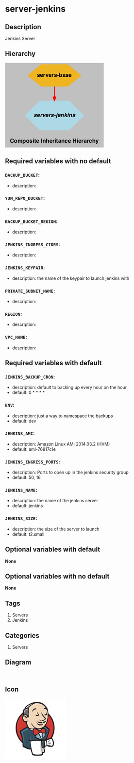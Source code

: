 server-jenkins
============================



## Description
Jenkins Server


## Hierarchy
![composite inheritance hierarchy](https://raw.githubusercontent.com/CloudCoreo/servers-jenkins/master/images/hierarchy.png "composite inheritance hierarchy")



## Required variables with no default

### `BACKUP_BUCKET`:
  * description: 

### `YUM_REPO_BUCKET`:
  * description: 

### `BACKUP_BUCKET_REGION`:
  * description: 

### `JENKINS_INGRESS_CIDRS`:
  * description: 

### `JENKINS_KEYPAIR`:
  * description: the name of the keypair to launch jenkins with

### `PRIVATE_SUBNET_NAME`:
  * description: 

### `REGION`:
  * description: 

### `VPC_NAME`:
  * description: 


## Required variables with default

### `JENKINS_BACKUP_CRON`:
  * description: default to backing up every hour on the hour
  * default: 0 * * * *


### `ENV`:
  * description: just a way to namespace the backups
  * default: dev


### `JENKINS_AMI`:
  * description: Amazon Linux AMI 2014.03.2 (HVM)
  * default: ami-76817c1e


### `JENKINS_INGRESS_PORTS`:
  * description: Ports to open up in the jenkins security group
  * default: 50, 16

### `JENKINS_NAME`:
  * description: the name of the jenkins server
  * default: jenkins


### `JENKINS_SIZE`:
  * description: the size of the server to launch
  * default: t2.small



## Optional variables with default

**None**


## Optional variables with no default

**None**

## Tags
1. Servers
1. Jenkins


## Categories
1. Servers



## Diagram
![diagram](https://raw.githubusercontent.com/CloudCoreo/servers-jenkins/master/images/diagram.png "diagram")


## Icon
![icon](https://raw.githubusercontent.com/CloudCoreo/servers-jenkins/master/images/icon.png "icon")

